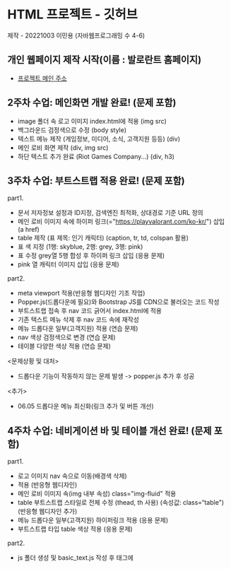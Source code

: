 # HTML 프로젝트 - 깃허브

제작 - 20221003 이민용 (자바웹프로그래밍 수 4-6)

## 개인 웹페이지 제작 시작(이름 : 발로란트 홈페이지)
- [프로젝트 메인 주소](https://miny-1003.github.io/Web_home_20221003/)

## 2주차 수업: 메인화면 개발 완료! (문제 포함)

- image 폴더 속 로고 이미지 index.html에 적용 (img src)
- 백그라운드 검정색으로 수정 (body style)
- 텍스트 메뉴 제작 (게임정보, 미디어, 소식, 고객지원 등등) (div)
- 메인 로비 화면 제작 (div, img src)
- 하단 텍스트 추가 완료 (Riot Games Company...) (div, h3)

## 3주차 수업: 부트스트랩 적용 완료! (문제 포함) 

part1.
- 문서 저자정보 설정과 ID지정, 검색엔진 최적화, 상대경로 기준 URL 정의
- 메인 로비 이미지 속에 하이퍼 링크(="https://playvalorant.com/ko-kr/") 삽입 (a href)
- table 제작 (표 제목: 인기 캐릭터) (caption, tr, td, colspan 활용)
- 표 색 지정 (1행: skyblue, 2행: grey, 3행: pink)
- 표 수정 grey열 5행 합성 후 하이퍼 링크 삽입 (응용 문제)
- pink 열 캐릭터 이미지 삽입 (응용 문제)

part2.
- meta viewport 적용(반응형 웹디자인 기초 작업)
- Popper.js(드롭다운에 필요)와 Bootstrap JS를 CDN으로 불러오는 코드 작성
- 부트스트랩 접속 후 nav 코드 긁어서 index.html에 적용
- 기존 텍스트 메뉴 삭제 후 nav 코드 속에 재작성
- 메뉴 드롭다운 일부(고객지원) 적용 (연습 문제)
- nav 색상 검정색으로 변경 (연습 문제)
- 테이블 다양한 색상 적용 (연습 문제)

<문제상황 및 대처>
- 드롭다운 기능이 작동하지 않는 문제 발생 -> popper.js 추가 후 성공

<추가>
- 06.05 드롭다운 메뉴 최신화(링크 추가 및 버튼 개선)

## 4주차 수업: 네비게이션 바 및 테이블 개선 완료! (문제 포함)

part1.
- 로고 이미지 nav 속으로 이동(배경색 삭제)
- <div class="container-fluid"> 적용 (반응형 웹디자인)
- 메인 로비 이미지 속(img 내부 속성) class="img-fluid" 적용
- table 부트스트랩 스타일로 전체 수정 (thead, th 사용) (속성값: class=“table") (반응형 웹디자인 추가)
- 메뉴 드롭다운 일부(고객지원) 하이퍼링크 적용 (응용 문제)
- 부트스트랩 타입 table 색상 적용 (응용 문제)

part2.
- js 폴더 생성 및 basic_text.js 작성 후 <head> 태그에 <script> 태그로 삽입.
    <!-- <script type="text/javascript" src="js/basic_js_test.js"></script> -->
- var, const, let 변수명 사용법 익히기
- 개발자 모드(F12)를 통해 콘솔 출력 후 확인
- nav에 검색창 추가 (부트스트랩 - 컴포넌트)
- 검색 기능 구현
    - search.js 작성(.getElementById, addEventListener, function, alert) 후 <head> 태그에 <script> 태그로 삽입.
    - 검색창 버튼(속이 색칠 되지 않은) 기능 구현 (button class, id, type="submit") (id가 같아야 작동)
    - defer 속성 추가(search.js)
- 클릭이벤트 식별자 변경해보기 (스크립트와 index.html 둘다) (연습 문제)
- 같은 이름의 함수 중첩해보기 (연습 문제)
    - 같은 이름의 함수가 중첩되어도 에러는 나지 않는다. 추가로 마지막에 정의된 함수가 우선순위가 더 높다.
- 함수에 변수를 추가해 변수를 출력하도록 변경 (연습 문제)

## 5주차 수업: 팝업창 및 검색창 구현 완료

- 데이터 타입
    - 원시타입 참조 타입 구분 및 undefi 와 null 값 확인 (data_type.js)
    - 객체(참조타입)와 배열
    - MAP 과 SET
    - 템플릿 리터럴
- index.html에 검색 기능 구현 ( form, button, googleSearch() )
- search.js 속 get방식 코드를 추가해 구현
- 팝업 추가(pop_up.js 및 popup.html 추가) (상대 경로 파악)
- 팝업창에 날짜 및 시간 구현
- pop_up.js 에 호버 함수를 추가해 마우스 이벤트 추가(로고에 마우스 커서 올릴시 이미지 변경)
- 검색 시 공백검사 적용 (문자 길이가 0이면 함수 중단) (연습 문제)
- 검색 시 비속어 검사 (배열 내에 포함되는 문자열이면 함수 중단) (연습 문제)

## 6주차 수업: 팝업창 발전 및 로그인창 구현 완료 (공백 포함 / 로그아웃 포함)

- 화살표 함수 적용해보기
- 팝업창 자동 닫기 기능 구현 ( .getElementById(), setTimeout() ) (10초 카운트다운)
- 로그인폼 구현
    - login/log_in.html 부트스트랩을 이용해 코드 작성
    - 로그인창 css 별도 적용 (log_in.css)
    - form 태그를 이용해 get방식의 전달과 url주소 확인 (로그인 수행)
    - name 속성을 이용해 이메일, 패스워드 데이터 전송
    - log_in.js 구현
        - 폼, 버튼, 이메일, 패스워드 식별
        - 이메일, 패스워드의 공백 제거
        - 공백이면 함수 중단
        - 마지막으로 폼을 submit
- 로그인 창 구현(index.login.html)
    - 로그아웃 버튼 추가 구현
- 로그아웃 버튼 누를 시 이동하는 index_logout.html 구현 (응용 문제)
    - index_logout.html 화면 속 로그아웃 버튼을 누를시 index.html로 연결 (로그아웃)
- 로그인, 로그아웃 창 팝업.js연동 부분 제거 (연습 문제)
- 폴더 및 파일 체크, 들여쓰기 정렬

## 9주차 수업: 로그인폼 입력 제한 조건 추가 및 XSS 방지 코드 추가, 팝업창 쿠키 적용(체크박스 클릭시 닫힘)

part1.
- 로그인폼 입력 길이 제한 및 특수문자 포함 유무 검사 코드 작성(log_in.js 코드 수정)
- XSS 방지 코드 추가 (DOMPurify 라이브러리 활용)
- 로그인 입력길이 제한 추가 (응용 문제)
    - ID: 5글자 이상 10글자 이하, PW: 12글자 이상 15글자 이하
    - 3글자 이상 반복입력 제한 (패턴식)
    - 연속되는 숫자 반복입력 제한 (패턴식)

part2.
- 팝업창 닫기 시간 1000초로 증가
- popup.html 에 쿠키 생성 체크박스 추가
- pop_up.js 에 setCookie와 getCookie 추가
- 체크박스 클릭 시 팝업이 닫히도록 설정
- 크로스 사이트 취약점 보안 설정 추가 ( Secure )

## 10주차 수업: 세션 적용 및 자동로그인 구현 및 로그아웃 세부내용 설정

part1.
- 아이디 체크박스 추가 ("checkbox mb-3", lavel, id="idSaveCheck")
- 체크박스 쿠키 생성 구현
    - 체크 상태 X 일 경우, 쿠키삭제(기존 set, get 이용)
- 아이디 자동 삽입 구현
- 로그인/로그아웃 횟수 쿠키 저장 (로그인/아웃 할때 각각 횟수 쿠키 생성) (응용 문제)
    - 문제발생 : 횟수 셀때 value 값이 NAN으로 나오는 오류 발생
    - 해결 : if (cookie_name[0].trim() === name) {
                return cookie_name[1];
                } 
            : 브라우저가 쿠키를 문자열로 넘길 때 공백이 붙어나올 수 있는 부작용때문에 .trim()을 통해 공백을 제거함으로써 해결되었다.

part2.
- 체크박스 후 로그인하면 로그인 정보 세션이 뜨도록 설정
- 체크박스 체크후 로그인하고 로그아웃했을 시에 다시 로그인 하면 자동로그인이 되도록 설정(세션 유지)
- 로그아웃 시 추가 선택으로 세션 삭제 유무를 고를 수 있도록 하고 체크 후 로그아웃 하면 자동로그인 안되게 환경 구성(응용 문제)
- 로그인 조건에 부합하지 않으면 login_failed()를 통해 3번이상 실패 시 10분동안 로그인 처리가 이루어지지않게 설정(연습 문제)

## 11주차 수업: 세션 암호화/복호화 및 JWT(로그인 후 지속인증)

part1.
- 세션/암호화,복호화
- 패스워드 보안처리 추가(임시 키 사용)
- 복호화 함수 추가
- Web Crypto API 활용하기(응용문제)
- AES-256-GCM 대칭 암호 알고리즘 구현

part2.
- 세션 생성 이후 토큰을 로컬에 저장하고 토큰 유지시간을 1시간으로 설정
- 텍스트 전송에 적합한 Base64로 인코딩
- JSON 문자열 형태로 전환
    - 세션 + 토큰 조합으로 보안을 강화
    - 헤드, 페이로드, 서명으로 구성
- 로컬 스토리지로 토큰을 확인하도록 구성
- 토큰 검증 확인
-  .removeItem 메소드를 통해 로그아웃 시 토큰 삭제 함수 구현(연습 문제)

## 12주차 수업: 모듈화 및 회원가입 기능 구현

part1. 모듈화
- log_in.js 모듈화 진행 그에 따른 부가 코드 수정
    - session.js 수정
    - crypto2.js 수정 : 수정하며 session.js와 crypto2.js, log_in.js가 유기적으로 이루어질수 있도록 재수정을 거침
    - log_out.js 기능 추가(기존 log_in.js에서 추출 후 기능 별도 구현)

- index_login.html 에서 로그인시 사용자 아이디가 보이게 설정 ( ~ 님)

- 오류! : log_in2.js에 필요한 기능만을 조율하는 과정에서 session.check() 가 모든 상황에서 리디액션하는 문제 발생
    - 따라서 session.js 또한 수정이 필요했음

    - 해결 방안 : session.check()에 조건인자를 추가하여 로그인시에는 검사를 하지만 로그인 후 메인 페이지에선 검사하지 않도록 수정

        - 추가 오류: 수정한 session_check() 함수는 "세션이 없으면 index.html로 리디렉션"하게 설계해, 로그인하러 들어가는 log_in.html에서도 그걸 막아버리는 오류가 생김
        - session_check 옵션 설정 
            - log_in.js : { redirectIfLoggedIn: true } (로그인한 사용자는 로그인 페이지 못 들어오게 함)
            - log_in2.js : { redirectIfNotLoggedIn: true } (로그인 안 했으면 메인 화면 접근 못하게 막음)
        
        - 추가 오류 : 이전에 자동 로그인을 위해 (체크박스를 통한)세션을 유지하는 기능을 구현했었는데 이 부분에서 추가 오류가 발생했다.
            - 상세 설명 : 로그아웃 시 체크박스를 해제하면 세션을 남겨둠 (자동 로그인 목적) 이후 사용자가 /log_in.html로 접속 -> session_check()가 자동 실행되며
              "이미 로그인 되었습니다." 로그가 뜸 -> index_login.html로 이동이 되어야 했다. 하지만 JWT 토큰은 이미 삭제된 상태여서 -> 로그인 후 초기화 로직에서 인증 오류 발생
              결국, 인증 실패로 다시 index.html로 튕김 ->세션은 남아있지만, JWT 토큰이 없어서 인증이 실패하는 것 (세션(sessionStorage)과 JWT(localStorage)가 서로 불일치된 상태)
            - 해결방안 : session_check()에서 세션 + JWT 둘 다 있어야 로그인 상태로 간주하도록 수정

- 오류! : log_out.js을 기능 분리하며 setCookie() 함수를 사용하려 했지만 정의되어 있지 않아서 에러가 발생

    - 해결 방안 : setCookie()와 getCookie()를 cookie.js을 새로 만들어 분리하고, log_in.js와 log_out.js 모두에서 import

- 오류! : 로그아웃 화면(index_logout.html)에서 자동로그아웃 해제 부분 체크 안하고 로그아웃 해도 자동로그인이 안되는 문제 발생

    - 해결 방안 : localStorage.removeItem("jwt_token"); 이 코드가 체크박스 체크 여부와 관계없이 계속 작동하고 있었음. 즉, jwt 토큰이 로그아웃 시마다 삭제되었음
                 따라서 이 부분을 삭제하고 조건문을 추가해 체크박스 여부를 한번더 따지도록 코드 작성

part2. 회원가입
- 회원가입 페이지 추가(join.html)
- 식별자 추가 (name, pw, re-pw, email, agree) id 식별자도 따로 추가
    - 기존 로그인폼 입력 emailvalue에서 idvalue로 변경
- SignUp 클래스를 작성(객체 리터럴 방식) (기본 값이 없고, 인자값으로 전달 받아 초기화)
    - 회원가입 정보를 객체로 저장
- 회원가입과 함께 세션객체를 생성하도록 구성 (session2.js)
- 회원가입에 필요한 입력 필터링 구현
    - 문제 상황 발생 : 기존 로그인 폼의 입력 필터링과 회원가입 폼의 입력필터링 구성에 차이가 발생
        - 해결 방안 : 기존 입력 필터링을 각각 삭제하고 추가적인 모듈(validation.js)을 만들어 유효성 검사 시 이곳을 거쳐가도록 동일화 함.
- 회원가입 후 암호화된 객체 저장 구현 (세션에 암호화하여 저장) (연습 문제)
- 로그인 후 복호화된 객체 내용 출력 (암호화 된 회원가입 정보를 복호화, 콘솔에 출력 하도록 구성) (연습 문제)
- 세션에 회원가입 세션이 없다 -> 복호화 x, 출력하지 않음 (연습 문제)
- 로그인 및 회원가입 암호화, 복호화 시 사용자 정보를 개별적으로 저장하도록 수정
    - 오류! : 개별 필드(id, name, email 등)를 각각 암호화하면, 매번 encrypt_text() 호출마다 새로운 AES 키가 생성되고,
              각 항목마다 다른 키로 암호화되지만, 실제 저장되는 키는 마지막 1개뿐(Session_Key)이여서 나머지 항목 복호화 시도 시 OperationError 발생
    - 해결 방안 : 다시 하나의 객체로 통합 암호화

## 13주차 수업 : 개인 프로필 화면 구성 및 지도 API

- 프로필 구성창 내용 수정
    - 기술 스택 선정 및 비중 설정
    - 프로필 사진 수정(응용 문제)
- profile.html을 로그인 후에 들어갈수 있도록 개선
    - 메인 버튼을 누르면 다시 index_login.html로 이동됨
- 세션에 로그인된 정보를 검사한 후, 세션이 있으면 메인 페이지로 이동하도록 구현(응용 문제)
    - 토큰 인증관련 오류 발생
        - a 태그 관련 링크 이동에서 js코드를 통한 이동으로 변경 (id : goProfile)
        - loginForm.submit()을 window.location.href = "index_login.html" 로 변경
        - 이외 토큰 코드 변경및 여러 방식을 시도해봤지만 해결되지 않았음
        - 해결 : 여러 방식을 시도해 보던중 profile.html은 index_login.html과 log_in2.js를 공유하기에
                 안되는 이유를 비교하며 분석한 결과 head에 crypto-js JS 스크립트 유무임을 찾아내어 겨우 해결함.

- 지도 API 구현
- 카카오맵 활성화
- profile.html에 자바 스크립트 연동 완료
- map.js 작성 후 지도 정보를 삽입
- 주소 위치 지정 및 주요 맵 기본 기능 구현완료(기본 스크롤 줌 인, 아웃, 드래그 맵 이동 등)
    - &libraries=services,clusterer,drawing 추가
- 일반 지도 및 / 스카이뷰 전환 기능 구현
- 클릭한 좌표의 위도,경도 출력하도록 설정
- 키워드를 검색하고 목록을 출력하는 기능 구현
- (응용문제) 좌표로 주소 출력하기 기능 구현
- 추천 장소 클릭시 해당 마커로 이동되도록 구현

- 문제 상황
- popup창이 실행되지 않는 문제 지속 발생
- 경로 지정시 popup/popup/popup.html로 지정이 지속적으로 되는걸 확인
- 절대경로 지정 및 추가 검사 함수 구현으로 해결
